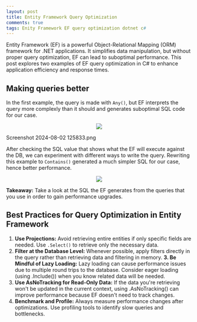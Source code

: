 ```yaml
---
layout: post
title: Entity Framework Query Optimization
comments: true
tags: Enity Framework EF query optimization dotnet c#
---
```


Entity Framework (EF) is a powerful Object-Relational Mapping (ORM) framework for .NET applications. It simplifies data manipulation, but without proper query optimization, EF can lead to suboptimal performance. This post explores two examples of EF query optimization in C# to enhance application efficiency and response times.

## Making queries better

In the first example, the query is made with `Any()`, but EF interprets the query more complexly than it should and generates suboptimal SQL code for our case.

<p align="center">
    <img src="{{ site.baseurl }}/images/ef-optimization/ef_unoptimized.PNG"/>
</p>
Screenshot 2024-08-02 125833.png

After checking the SQL value that shows what the EF will execute against the DB, we can experiment with different ways to write the query. Rewriting this example to `Contains()` generated a much simpler SQL for our case, hence better performance.

<p align="center">
    <img src="{{ site.baseurl }}/images/ef-optimization/ef_optimized.PNG"/>
</p>

**Takeaway:** Take a look at the SQL the EF generates from the queries that you use in order to gain performance upgrades.

## Best Practices for Query Optimization in Entity Framework
1. **Use Projections:** Avoid retrieving entire entities if only specific fields are needed. Use `.Select()` to retrieve only the necessary data.
2. **Filter at the Database Level:** Whenever possible, apply filters directly in the query rather than retrieving data and filtering in memory.
**3. Be Mindful of Lazy Loading:** Lazy loading can cause performance issues due to multiple round trips to the database. Consider eager loading (using .Include()) when you know related data will be needed.
4. **Use AsNoTracking for Read-Only Data:** If the data you're retrieving won't be updated in the current context, using .AsNoTracking() can improve performance because EF doesn't need to track changes.
5. **Benchmark and Profile:** Always measure performance changes after optimizations. Use profiling tools to identify slow queries and bottlenecks.